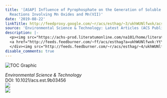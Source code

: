 ```yaml
---
title: '[ASAP] Influence of Pyrophosphate on the Generation of Soluble Mn(III) from
  Reactions Involving Mn Oxides and Mn(VII)'
date: '2019-08-22'
linkTitle: http://feedproxy.google.com/~r/acs/esthag/~3/ukhWUNlfwxk/acs.est.9b03456
source: 'Environmental Science & Technology: Latest Articles (ACS Publications)'
description: |-
  <p><img src="https://achs-prod.literatumonline.com/na101/home/literatum/publisher/achs/journals/content/esthag/0/esthag.ahead-of-print/acs.est.9b03456/20190822/images/medium/es9b03456_0006.gif" alt="TOC Graphic"/></p><div><cite>Environmental Science & Technology</cite></div><div>DOI: 10.1021/acs.est.9b03456</div><div class="feedflare">
  <a href="http://feeds.feedburner.com/~ff/acs/esthag?a=ukhWUNlfwxk:YtYIG3IVmGk:yIl2AUoC8zA"><img src="http://feeds.feedburner.com/~ff/acs/esthag?d=yIl2AUoC8zA" border="0"></img></a>
  </div><img src="http://feeds.feedburner.com/~r/acs/esthag/~4/ukhWUNlfwxk" ...
disable_comments: true
---
```

<p><img src="https://achs-prod.literatumonline.com/na101/home/literatum/publisher/achs/journals/content/esthag/0/esthag.ahead-of-print/acs.est.9b03456/20190822/images/medium/es9b03456_0006.gif" alt="TOC Graphic"/></p><div><cite>Environmental Science & Technology</cite></div><div>DOI: 10.1021/acs.est.9b03456</div><div class="feedflare">
<a href="http://feeds.feedburner.com/~ff/acs/esthag?a=ukhWUNlfwxk:YtYIG3IVmGk:yIl2AUoC8zA"><img src="http://feeds.feedburner.com/~ff/acs/esthag?d=yIl2AUoC8zA" border="0"></img></a>
</div><img src="http://feeds.feedburner.com/~r/acs/esthag/~4/ukhWUNlfwxk" ...